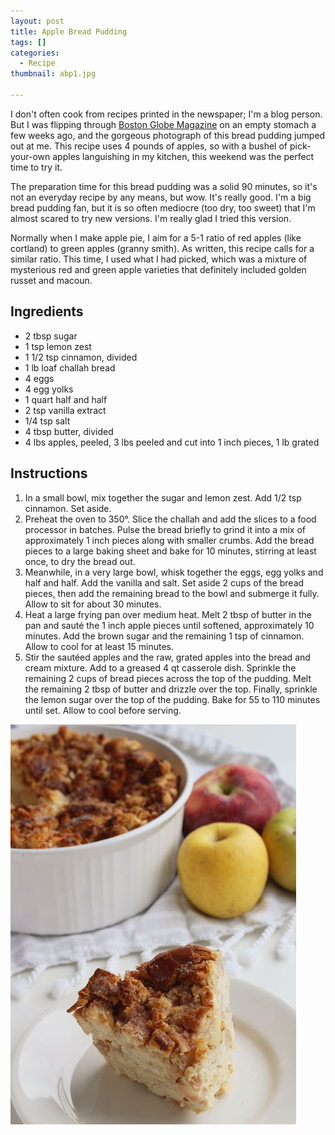 ```yaml
---
layout: post
title: Apple Bread Pudding
tags: []
categories:
  - Recipe
thumbnail: abp1.jpg

---
```


I don't often cook from recipes printed in the newspaper; I'm a blog person. But I was flipping through [Boston Globe Magazine](https://www.bostonglobe.com/magazine/2017/10/13/recipes-three-apple-desserts-with-english-twist/eDlfj039vKFmX5A8zNJZaK/story.html) on an empty stomach a few weeks ago, and the gorgeous photograph of this bread pudding jumped out at me. This recipe uses 4 pounds of apples, so with a bushel of pick-your-own apples languishing in my kitchen, this weekend was the perfect time to try it.  
  
The preparation time for this bread pudding was a solid 90 minutes, so it's not an everyday recipe by any means, but wow. It's really good. I'm a big bread pudding fan, but it is so often mediocre (too dry, too sweet) that I'm almost scared to try new versions. I'm really glad I tried this version.  
  
Normally when I make apple pie, I aim for a 5-1 ratio of red apples (like cortland) to green apples (granny smith). As written, this recipe calls for a similar ratio. This time, I used what I had picked, which was a mixture of mysterious red and green apple varieties that definitely included golden russet and macoun.


## Ingredients

- 2 tbsp sugar
- 1 tsp lemon zest
- 1 1/2 tsp cinnamon, divided
- 1 lb loaf challah bread
- 4 eggs
- 4 egg yolks
- 1 quart half and half
- 2 tsp vanilla extract
- 1/4 tsp salt
- 4 tbsp butter, divided
- 4 lbs apples, peeled, 3 lbs peeled and cut into 1 inch pieces, 1 lb grated

## Instructions

1. In a small bowl, mix together the sugar and lemon zest. Add 1/2 tsp cinnamon. Set aside.
1. Preheat the oven to 350°. Slice the challah and add the slices to a food processor in batches. Pulse the bread briefly to  grind it into a mix of approximately 1 inch pieces along with smaller crumbs. Add the bread pieces to a large baking sheet and bake for 10 minutes, stirring at least once, to dry the bread out.
1. Meanwhile, in a very large bowl, whisk together the eggs, egg yolks and half and half. Add the vanilla and salt. Set aside 2 cups of the bread pieces, then add the remaining bread to the bowl and submerge it fully. Allow to sit for about 30 minutes.
1. Heat a large frying pan over medium heat. Melt 2 tbsp of butter in the pan and sauté the 1 inch apple pieces until softened, approximately 10 minutes. Add the brown sugar and the remaining 1 tsp of cinnamon. Allow to cool for at least 15 minutes. 
1. Stir the sautéed apples and the raw, grated apples into the bread and cream mixture. Add to a greased 4 qt casserole dish. Sprinkle the remaining 2 cups of bread pieces across the top of the pudding. Melt the remaining 2 tbsp of butter and drizzle over the top. Finally, sprinkle the lemon sugar over the top of the pudding. Bake for 55 to 110 minutes until set. Allow to cool before serving.





![Image of Apple Bread Pudding.](/upload/abp2.jpg)